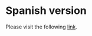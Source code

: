 # Spanish version

Please visit the following [link](https://odp-aws-smn.github.io/documentation_wrf_det/).
